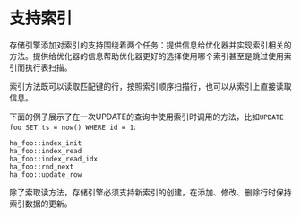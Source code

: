 # 支持索引

存储引擎添加对索引的支持围绕着两个任务：提供信息给优化器并实现索引相关的方法。提供给优化器的信息帮助优化器更好的选择使用哪个索引甚至是跳过使用索引而执行表扫描。

索引方法既可以读取匹配键的行，按照索引顺序扫描行，也可以从索引上直接读取信息。

下面的例子展示了在一次UPDATE的查询中使用索引时调用的方法，比如`UPDATE foo SET ts = now() WHERE id = 1`:
```
ha_foo::index_init
ha_foo::index_read
ha_foo::index_read_idx
ha_foo::rnd_next
ha_foo::update_row
```

除了索取读方法，存储引擎必须支持新索引的创建，在添加、修改、删除行时保持索引数据的更新。
